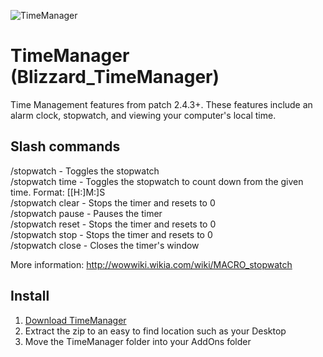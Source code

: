 ![TimeManager](http://i.imgur.com/mz7QX4A.png)

# TimeManager (Blizzard_TimeManager)

Time Management features from patch 2.4.3+. These features include an alarm clock, stopwatch, and viewing your computer's local time.

## Slash commands

/stopwatch - Toggles the stopwatch  
/stopwatch time - Toggles the stopwatch to count down from the given time. Format: [[H:]M:]S  
/stopwatch clear - Stops the timer and resets to 0  
/stopwatch pause - Pauses the timer  
/stopwatch reset - Stops the timer and resets to 0  
/stopwatch stop - Stops the timer and resets to 0  
/stopwatch close - Closes the timer's window

More information: http://wowwiki.wikia.com/wiki/MACRO_stopwatch

## Install

1. [Download TimeManager](https://github.com/gashole/TimeManager/releases/download/current/TimeManager.zip)
2. Extract the zip to an easy to find location such as your Desktop
3. Move the TimeManager folder into your AddOns folder
